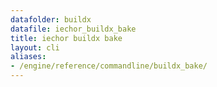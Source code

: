 ```yaml
---
datafolder: buildx
datafile: iechor_buildx_bake
title: iechor buildx bake
layout: cli
aliases:
- /engine/reference/commandline/buildx_bake/
---
```


<!--
This page is automatically generated from iEchor's source code. If you want to
suggest a change to the text that appears here, open a ticket or pull request
in the source repository on GitHub:

https://github.com/iechor/buildx
-->
